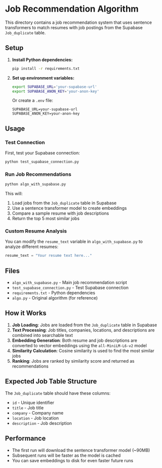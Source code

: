 # Job Recommendation Algorithm

This directory contains a job recommendation system that uses sentence transformers to match resumes with job postings from the Supabase `Job_duplicate` table.

## Setup

1. **Install Python dependencies:**
   ```bash
   pip install -r requirements.txt
   ```

2. **Set up environment variables:**
   ```bash
   export SUPABASE_URL='your-supabase-url'
   export SUPABASE_ANON_KEY='your-anon-key'
   ```

   Or create a `.env` file:
   ```
   SUPABASE_URL=your-supabase-url
   SUPABASE_ANON_KEY=your-anon-key
   ```

## Usage

### Test Connection
First, test your Supabase connection:
```bash
python test_supabase_connection.py
```

### Run Job Recommendations
```bash
python algo_with_supabase.py
```

This will:
1. Load jobs from the `Job_duplicate` table in Supabase
2. Use a sentence transformer model to create embeddings
3. Compare a sample resume with job descriptions
4. Return the top 5 most similar jobs

### Custom Resume Analysis
You can modify the `resume_text` variable in `algo_with_supabase.py` to analyze different resumes:

```python
resume_text = "Your resume text here..."
```

## Files

- `algo_with_supabase.py` - Main job recommendation script
- `test_supabase_connection.py` - Test Supabase connection
- `requirements.txt` - Python dependencies
- `algo.py` - Original algorithm (for reference)

## How it Works

1. **Job Loading**: Jobs are loaded from the `Job_duplicate` table in Supabase
2. **Text Processing**: Job titles, companies, locations, and descriptions are combined into searchable text
3. **Embedding Generation**: Both resume and job descriptions are converted to vector embeddings using the `all-MiniLM-L6-v2` model
4. **Similarity Calculation**: Cosine similarity is used to find the most similar jobs
5. **Ranking**: Jobs are ranked by similarity score and returned as recommendations

## Expected Job Table Structure

The `Job_duplicate` table should have these columns:
- `id` - Unique identifier
- `title` - Job title
- `company` - Company name
- `location` - Job location
- `description` - Job description

## Performance

- The first run will download the sentence transformer model (~90MB)
- Subsequent runs will be faster as the model is cached
- You can save embeddings to disk for even faster future runs 